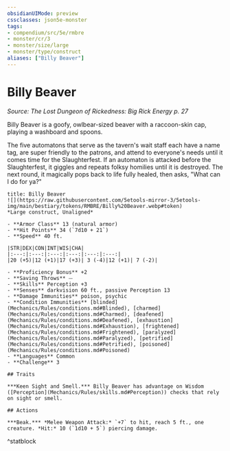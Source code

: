 ```yaml
---
obsidianUIMode: preview
cssclasses: json5e-monster
tags:
- compendium/src/5e/rmbre
- monster/cr/3
- monster/size/large
- monster/type/construct
aliases: ["Billy Beaver"]
---
```

# Billy Beaver
*Source: The Lost Dungeon of Rickedness: Big Rick Energy p. 27*  

Billy Beaver is a goofy, owlbear-sized beaver with a raccoon-skin cap, playing a washboard and spoons.

The five automatons that serve as the tavern's wait staff each have a name tag, are super friendly to the patrons, and attend to everyone's needs until it comes time for the Slaughterfest. If an automaton is attacked before the Slaughterfest, it giggles and repeats folksy homilies until it is destroyed. The next round, it magically pops back to life fully healed, then asks, "What can I do for ya?"

```ad-statblock
title: Billy Beaver
![](https://raw.githubusercontent.com/5etools-mirror-3/5etools-img/main/bestiary/tokens/RMBRE/Billy%20Beaver.webp#token)
*Large construct, Unaligned*

- **Armor Class** 13 (natural armor)
- **Hit Points** 34 (`7d10 + 21`)
- **Speed** 40 ft.

|STR|DEX|CON|INT|WIS|CHA|
|:---:|:---:|:---:|:---:|:---:|:---:|
|20 (+5)|12 (+1)|17 (+3)| 3 (-4)|12 (+1)| 7 (-2)|

- **Proficiency Bonus** +2
- **Saving Throws** ⏤
- **Skills** Perception +3
- **Senses** darkvision 60 ft., passive Perception 13
- **Damage Immunities** poison, psychic
- **Condition Immunities** [blinded](Mechanics/Rules/conditions.md#Blinded), [charmed](Mechanics/Rules/conditions.md#Charmed), [deafened](Mechanics/Rules/conditions.md#Deafened), [exhaustion](Mechanics/Rules/conditions.md#Exhaustion), [frightened](Mechanics/Rules/conditions.md#Frightened), [paralyzed](Mechanics/Rules/conditions.md#Paralyzed), [petrified](Mechanics/Rules/conditions.md#Petrified), [poisoned](Mechanics/Rules/conditions.md#Poisoned)
- **Languages** Common
- **Challenge** 3

## Traits

***Keen Sight and Smell.*** Billy Beaver has advantage on Wisdom ([Perception](Mechanics/Rules/skills.md#Perception)) checks that rely on sight or smell.

## Actions

***Beak.*** *Melee Weapon Attack:* `+7` to hit, reach 5 ft., one creature. *Hit:* 10 (`1d10 + 5`) piercing damage.
```
^statblock